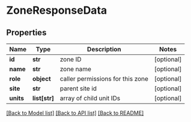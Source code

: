 # ZoneResponseData

## Properties
Name | Type | Description | Notes
------------ | ------------- | ------------- | -------------
**id** | **str** | zone ID | [optional] 
**name** | **str** | zone name | [optional] 
**role** | **object** | caller permissions for this zone | [optional] 
**site** | **str** | parent site id | [optional] 
**units** | **list[str]** | array of child unit IDs | [optional] 

[[Back to Model list]](../README.md#documentation-for-models) [[Back to API list]](../README.md#documentation-for-api-endpoints) [[Back to README]](../README.md)

